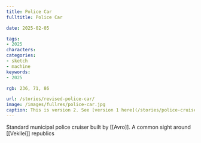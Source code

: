 ```yaml
---
title: Police Car
fulltitle: Police Car

date: 2025-02-05

tags:
- 2025
characters:
categories:
- sketch
- machine
keywords:
- 2025

rgb: 236, 71, 86

url: /stories/revised-police-car/
image: /images/fullres/police-car.jpg
caption: This is version 2. See [version 1 here](/stories/police-cruiser/).
---
```

Standard municipal police cruiser built by [[Avro]]. A common sight around [[Vekllei]] republics